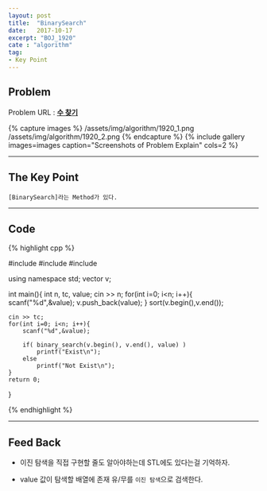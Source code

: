 ```yaml
---
layout: post
title:  "BinarySearch"
date:   2017-10-17
excerpt: "BOJ_1920"
cate : "algorithm"
tag:
- Key Point
---
```


## Problem
Problem URL : **[수 찾기](https://www.acmicpc.net/problem/1920)**

{% capture images %}
    /assets/img/algorithm/1920_1.png
    /assets/img/algorithm/1920_2.png
{% endcapture %}
{% include gallery images=images caption="Screenshots of Problem Explain" cols=2 %}

---

## The Key Point

    [BinarySearch]라는 Method가 있다.
    

---

## Code
{% highlight cpp %}

#include <iostream>
#include <vector>
#include <algorithm>

using namespace std;
vector<int> v;

int main(){
    int n, tc, value;
    cin >> n;
    for(int i=0; i<n; i++){
        scanf("%d",&value);
        v.push_back(value);
    }
    sort(v.begin(),v.end());
    
    cin >> tc;
    for(int i=0; i<n; i++){
        scanf("%d",&value);
        
        if( binary_search(v.begin(), v.end(), value) )
            printf("Exist\n");
        else
            printf("Not Exist\n");
    }
    return 0;
}


{% endhighlight %}

---


## Feed Back 

* 이진 탐색을 직접 구현할 줄도 알아야하는데 STL에도 있다는걸 기억하자.

* value 값이 탐색할 배열에 존재 유/무를 `이진 탐색`으로 검색한다.

